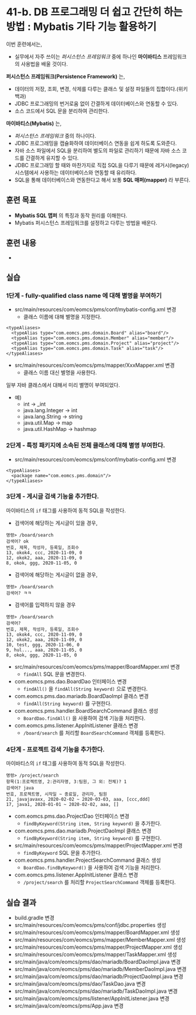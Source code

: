 # 41-b. DB 프로그래밍 더 쉽고 간단히 하는 방법 : Mybatis 기타 기능 활용하기

이번 훈련에서는,
- 실무에서 자주 쓰이는 *퍼시스턴스 프레임워크* 중에 하나인 **마이바티스** 프레임워크의 사용법을 배울 것이다.

**퍼시스턴스 프레임워크(Persistence Framework)** 는,
- 데이터의 저장, 조회, 변경, 삭제를 다루는 클래스 및 설정 파일들의 집합이다.(위키백과)
- JDBC 프로그래밍의 번거로움 없이 간결하게 데이터베이스와 연동할 수 있다.
- 소스 코드에서 SQL 문을 분리하여 관리한다.

**마이바티스(Mybatis)** 는,
- *퍼시스턴스 프레임워크* 중의 하나이다.
- JDBC 프로그래밍을 캡슐화하여 데이터베이스 연동을 쉽게 하도록 도와준다.
- 자바 소스 파일에서 SQL을 분리하여 별도의 파일로 관리하기 때문에
  자바 소스 코드를 간결하게 유지할 수 있다.
- JDBC 프로그래밍 할 때와 마찬가지로 직접 SQL을 다루기 때문에
  레거시(legacy) 시스템에서 사용하는 데이터베이스와 연동할 때 유리하다.
- SQL을 통해 데이터베이스와 연동한다고 해서 보통 **SQL 매퍼(mapper)** 라 부른다.

## 훈련 목표
- **Mybatis SQL 맵퍼** 의 특징과 동작 원리를 이해한다.
- Mybatis 퍼시스턴스 프레임워크를 설정하고 다루는 방법을 배운다.

## 훈련 내용
-

## 실습

### 1단계 - fully-qualified class name 에 대해 별명을 부여하기

- src/main/resources/com/eomcs/pms/conf/mybatis-config.xml 변경
  - 클래스 이름에 대해 별명을 지정한다.
```
<typeAliases>
  <typeAlias type="com.eomcs.pms.domain.Board" alias="board"/>
  <typeAlias type="com.eomcs.pms.domain.Member" alias="member"/>
  <typeAlias type="com.eomcs.pms.domain.Project" alias="project"/>
  <typeAlias type="com.eomcs.pms.domain.Task" alias="task"/>
</typeAliases>
```
- src/main/resources/com/eomcs/pms/mapper/XxxMapper.xml 변경
  - 클래스 이름 대신 별명을 사용한다.

일부 자바 클래스에서 대해서 미리 별명이 부여되었다.
- 예)
  - int -> _int
  - java.lang.Integer -> int
  - java.lang.String -> string
  - java.util.Map -> map
  - java.util.HashMap -> hashmap

### 2단계 - 특정 패키지에 소속된 전체 클래스에 대해 별명 부여한다.

- src/main/resources/com/eomcs/pms/conf/mybatis-config.xml 변경
```
<typeAliases>
  <package name="com.eomcs.pms.domain"/>
</typeAliases>
```

### 3단계 - 게시글 검색 기능을 추가한다.

마이바티스의 `if` 태그를 사용하여 동적 SQL을 작성한다.

- 검색어에 해당하는 게시글이 있을 경우,
```
명령> /board/search
검색어? ok
번호, 제목, 작성자, 등록일, 조회수
13, okok4, ccc, 2020-11-09, 0
12, okok2, aaa, 2020-11-09, 0
8, okok, ggg, 2020-11-05, 0
```

- 검색어에 해당하는 게시글이 없을 경우,
```
명령> /board/search
검색어? ㅋㅋ
```

- 검색어를 입력하지 않을 경우
```
명령> /board/search
검색어?
번호, 제목, 작성자, 등록일, 조회수
13, okok4, ccc, 2020-11-09, 0
12, okok2, aaa, 2020-11-09, 0
10, test, ggg, 2020-11-06, 0
9, hul..., aaa, 2020-11-05, 0
8, okok, ggg, 2020-11-05, 0
```

- src/main/resources/com/eomcs/pms/mapper/BoardMapper.xml 변경
  - `findAll` SQL 문을 변경한다.
- com.eomcs.pms.dao.BoardDao 인터페이스 변경
  - `findAll()` 을 `findAll(String keyword)` 으로 변경한다.
- com.eomcs.pms.dao.mariadb.BoardDaoImpl 클래스 변경
  - `findAll(String keyword)` 를 구현한다.
- com.eomcs.pms.handler.BoardSearchCommand 클래스 생성
  - `BoardDao.findAll()` 을 사용하여 검색 기능을 처리한다.
- com.eomcs.pms.listener.AppInitListener 클래스 변경
  - `/board/search` 를 처리할 `BoardSearchCommand` 객체를 등록한다.

### 4단계 - 프로젝트 검색 기능을 추가한다.

마이바티스의 `if` 태그를 사용하여 동적 SQL을 작성한다.

```
명령> /project/search
항목(1:프로젝트명, 2:관리자명, 3:팀원, 그 외: 전체)? 1
검색어? java
번호, 프로젝트명, 시작일 ~ 종료일, 관리자, 팀원
21, javajavaxx, 2020-02-02 ~ 2020-03-03, aaa, [ccc,ddd]
17, java1, 2020-01-01 ~ 2020-02-02, aaa, []
```

- com.eomcs.pms.dao.ProjectDao 인터페이스 변경
  - `findByKeyword(String item, String keyword)` 을 추가한다.
- com.eomcs.pms.dao.mariadb.ProjectDaoImpl 클래스 변경
  - `findByKeyword(String item, String keyword)` 를 구현한다.
- src/main/resources/com/eomcs/pms/mapper/ProjectMapper.xml 변경
  - `findByKeyword` SQL 문을 추가한다.
- com.eomcs.pms.handler.ProjectSearchCommand 클래스 생성
  - `BoardDao.findByKeyword()` 을 사용하여 검색 기능을 처리한다.
- com.eomcs.pms.listener.AppInitListener 클래스 변경
  - `/project/search` 를 처리할 `ProjectSearchCommand` 객체를 등록한다.

## 실습 결과
- build.gradle 변경
- src/main/resources/com/eomcs/pms/conf/jdbc.properties 생성
- src/main/resources/com/eomcs/pms/mapper/BoardMapper.xml 생성
- src/main/resources/com/eomcs/pms/mapper/MemberMapper.xml 생성
- src/main/resources/com/eomcs/pms/mapper/ProjectMapper.xml 생성
- src/main/resources/com/eomcs/pms/mapper/TaskMapper.xml 생성
- src/main/java/com/eomcs/pms/dao/mariadb/BoardDaoImpl.java 변경
- src/main/java/com/eomcs/pms/dao/mariadb/MemberDaoImpl.java 변경
- src/main/java/com/eomcs/pms/dao/mariadb/ProjectDaoImpl.java 변경
- src/main/java/com/eomcs/pms/dao/TaskDao.java 변경
- src/main/java/com/eomcs/pms/dao/mariadb/TaskDaoImpl.java 변경
- src/main/java/com/eomcs/pms/listener/AppInitListener.java 변경
- src/main/java/com/eomcs/pms/App.java 변경
